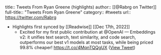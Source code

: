 title:: Tweets From Ryan Greene (highlights)
author:: [[@Rabrg on Twitter]]
full-title:: "Tweets From Ryan Greene"
category:: #tweets
url:: https://twitter.com/Rabrg

- Highlights first synced by [[Readwise]] [[Dec 17th, 2022]]
	- Excited for my first public contribution at @OpenAI — Embeddings v2: it unifies text search, text similarity, and code search, outperforms our best v1 models at most tasks, while being priced 99.8% cheaper! https://t.co/4MqnTQQgUX ([View Tweet](https://twitter.com/Rabrg/status/1603477225071726592))